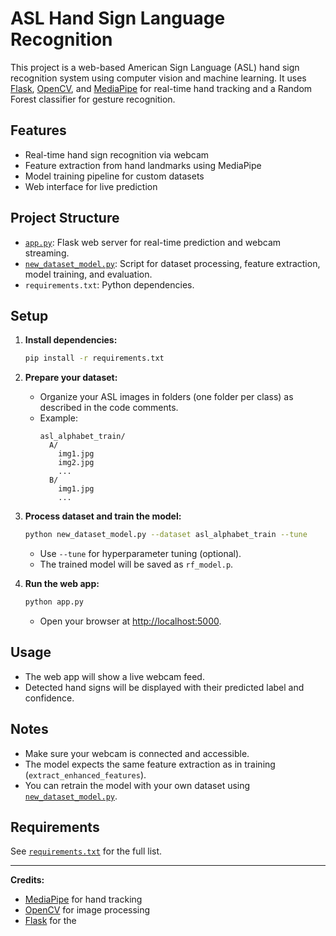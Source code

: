 # ASL Hand Sign Language Recognition

This project is a web-based American Sign Language (ASL) hand sign recognition system using computer vision and machine learning. It uses [Flask](https://flask.palletsprojects.com/), [OpenCV](https://opencv.org/), and [MediaPipe](https://mediapipe.dev/) for real-time hand tracking and a Random Forest classifier for gesture recognition.

## Features

- Real-time hand sign recognition via webcam
- Feature extraction from hand landmarks using MediaPipe
- Model training pipeline for custom datasets
- Web interface for live prediction

## Project Structure

- [`app.py`](app.py): Flask web server for real-time prediction and webcam streaming.
- [`new_dataset_model.py`](new_dataset_model.py): Script for dataset processing, feature extraction, model training, and evaluation.
- `requirements.txt`: Python dependencies.

## Setup

1. **Install dependencies:**

   ```sh
   pip install -r requirements.txt
   ```

2. **Prepare your dataset:**

   - Organize your ASL images in folders (one folder per class) as described in the code comments.
   - Example:
     ```
     asl_alphabet_train/
       A/
         img1.jpg
         img2.jpg
         ...
       B/
         img1.jpg
         ...
     ```

3. **Process dataset and train the model:**

   ```sh
   python new_dataset_model.py --dataset asl_alphabet_train --tune
   ```
   - Use `--tune` for hyperparameter tuning (optional).
   - The trained model will be saved as `rf_model.p`.

4. **Run the web app:**

   ```sh
   python app.py
   ```
   - Open your browser at [http://localhost:5000](http://localhost:5000).

## Usage

- The web app will show a live webcam feed.
- Detected hand signs will be displayed with their predicted label and confidence.

## Notes

- Make sure your webcam is connected and accessible.
- The model expects the same feature extraction as in training (`extract_enhanced_features`).
- You can retrain the model with your own dataset using [`new_dataset_model.py`](new_dataset_model.py).

## Requirements

See [`requirements.txt`](requirements.txt) for the full list.

---

**Credits:**  
- [MediaPipe](https://mediapipe.dev/) for hand tracking  
- [OpenCV](https://opencv.org/) for image processing  
- [Flask](https://flask.palletsprojects.com/) for the
